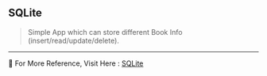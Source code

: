 ## SQLite

> Simple App which can store different Book Info (insert/read/update/delete).

---
💠 For More Reference, Visit Here : [SQLite](https://developer.android.com/training/data-storage/sqlite)
